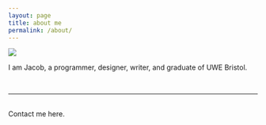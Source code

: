 ```yaml
---
layout: page
title: about me
permalink: /about/
---
```


<img class="col one right" src="{{ site.baseurl }}/img/profile_1.jpg">

I am Jacob, a programmer, designer, writer, and graduate of UWE Bristol.

<br/>
<hr/>
<br/>
<span class="contacticon center">
	<a href="mailto:jcarr343@hotmail.co.uk"><i class="fa fa-envelope-square"></i></a>
	<a href="https://github.com/MachJacob" target="_blank"><i class="fa fa-github-square"></i></a>
	<a href="https://www.linkedin.com/in/jacob-carr-363b9a172/" target="_blank"><i class="fa fa-linkedin-square"></i></a>
	<a href="https://twitter.com/MachJacob" target="_blank"><i class="fa fa-twitter-square"></i></a>
</span>

<div class="col three caption">
	Contact me here.
</div>

